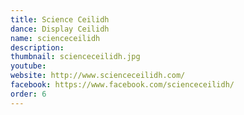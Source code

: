 ```yaml
---
title: Science Ceilidh
dance: Display Ceilidh
name: scienceceilidh
description:
thumbnail: scienceceilidh.jpg
youtube: 
website: http://www.scienceceilidh.com/
facebook: https://www.facebook.com/scienceceilidh/
order: 6
---
```

